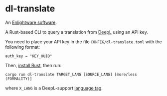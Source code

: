 dl-translate
============

An [Enlightware software](https://enlightware.ch).

A Rust-based CLI to query a translation from [DeepL](https://www.deepl.com) using an API key.

You need to place your API key in the file `CONFIG/dl-translate.toml` with the following format:

```
auth_key = "KEY_UUID"
```

Then, [install Rust](https://www.rust-lang.org/), then run:

```
cargo run dl-translate TARGET_LANG [SOURCE_LANG] [more/less (FORMALITY)]
```

where `X_LANG` is a DeepL-support [language tag](https://en.wikipedia.org/wiki/IETF_language_tag).
